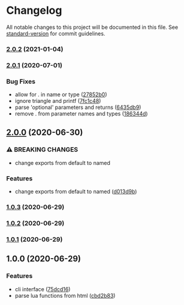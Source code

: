 # Changelog

All notable changes to this project will be documented in this file. See [standard-version](https://github.com/conventional-changelog/standard-version) for commit guidelines.

### [2.0.2](https://github.com/Claudiohbsantos/reascriptluaparser/compare/v2.0.1...v2.0.2) (2021-01-04)

### [2.0.1](https://github.com/Claudiohbsantos/reascriptluaparser/compare/v2.0.0...v2.0.1) (2020-07-01)


### Bug Fixes

* allow for . in name or type ([27852b0](https://github.com/Claudiohbsantos/reascriptluaparser/commit/27852b0ae743b024f138c5f0ac0a8a8a41469092))
* ignore triangle and printf ([7fc1c48](https://github.com/Claudiohbsantos/reascriptluaparser/commit/7fc1c48e6fb7bfcdd3cbb4bdd65c0d4bc47ae2ae))
* parse 'optional' parameters and returns ([6435db9](https://github.com/Claudiohbsantos/reascriptluaparser/commit/6435db9d3e6a5e65ba2e0d64118a2dee579ebe42))
* remove . from parameter names and types ([186344d](https://github.com/Claudiohbsantos/reascriptluaparser/commit/186344db71c8c866332c9a19a49afb32c67a801d))

## [2.0.0](https://github.com/Claudiohbsantos/reascriptluaparser/compare/v1.0.3...v2.0.0) (2020-06-30)


### ⚠ BREAKING CHANGES

* change exports from default to named

### Features

* change exports from default to named ([d013d9b](https://github.com/Claudiohbsantos/reascriptluaparser/commit/d013d9bd9778b7724574a3b5f86b118e7c45293b))

### [1.0.3](https://github.com/Claudiohbsantos/reascriptluaparser/compare/v1.0.2...v1.0.3) (2020-06-29)

### [1.0.2](https://github.com/Claudiohbsantos/reascriptluaparser/compare/v1.0.1...v1.0.2) (2020-06-29)

### [1.0.1](https://github.com/Claudiohbsantos/reascriptluaparser/compare/v1.0.0...v1.0.1) (2020-06-29)

## 1.0.0 (2020-06-29)


### Features

* cli interface ([75dcd16](https://github.com/Claudiohbsantos/reascriptluaparser/commit/75dcd1612a20d16296114a0d42b98aa66c18d2c0))
* parse lua functions from html ([cbd2b83](https://github.com/Claudiohbsantos/reascriptluaparser/commit/cbd2b83e9d3c262aaf537f7a8c224351ca8aa2d1))
